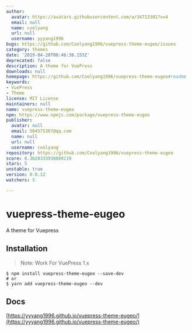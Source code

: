 ```yaml
---
author:
  avatar: https://avatars.githubusercontent.com/u/34713301?v=4
  email: null
  name: coolyang
  url: null
  username: yyyang1996
bugs: https://github.com/Coolyang1996/vuepress-theme-eugeo/issues
category: themes
date: '2019-04-20T08:46:36.155Z'
deprecated: false
description: A theme for VuePress
downloads: null
homepage: https://github.com/Coolyang1996/vuepress-theme-eugeo#readme
keywords:
- VuePress
- Theme
license: MIT License
maintainers: null
name: vuepress-theme-eugeo
npm: https://www.npmjs.com/package/vuepress-theme-eugeo
publisher:
  avatar: null
  email: 504575307@qq.com
  name: null
  url: null
  username: coolyang
repository: https://github.com/Coolyang1996/vuepress-theme-eugeo
score: 0.3628333936089119
stars: 5
unstable: true
version: 0.0.12
watchers: 5

---
```


# vuepress-theme-eugeo

A theme for Vuepress

## Installation

> Note: Work For VuePress 1.x

```
$ npm install vuepress-theme-eugeo --save-dev
# or
$ yarn add vuepress-theme-eugeo --dev
```

## Docs

[https://yyyang1996.github.io/vuepress-theme-eugeo/](https://yyyang1996.github.io/vuepress-theme-eugeo/)
